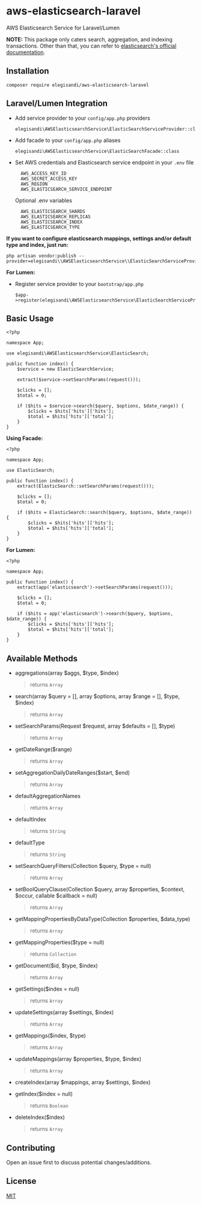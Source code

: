 # aws-elasticsearch-laravel
AWS Elasticsearch Service for Laravel/Lumen

**NOTE:** This package only caters search, aggregation, and indexing transactions. Other than that, you can refer to [elasticsearch's official documentation](https://www.elastic.co/guide/en/elasticsearch/client/php-api/index.html).

## Installation

    composer require elegisandi/aws-elasticsearch-laravel

## Laravel/Lumen Integration

- Add service provider to your `config/app.php` providers

      elegisandi\AWSElasticsearchService\ElasticSearchServiceProvider::class

- Add facade to your `config/app.php` aliases

      elegisandi\AWSElasticsearchService\ElasticSearchFacade::class
      
- Set AWS credentials and Elasticsearch service endpoint in your `.env` file

        AWS_ACCESS_KEY_ID
        AWS_SECRET_ACCESS_KEY
        AWS_REGION
        AWS_ELASTICSEARCH_SERVICE_ENDPOINT
        
    Optional .env variables
    
        AWS_ELASTICSEARCH_SHARDS
        AWS_ELASTICSEARCH_REPLICAS
        AWS_ELASTICSEARCH_INDEX
        AWS_ELASTICSEARCH_TYPE
        
**If you want to configure elasticsearch mappings, settings and/or default type and index, just run:**

    php artisan vendor:publish --provider=elegisandi\\AWSElasticsearchService\\ElasticSearchServiceProvider

**For Lumen:**

- Register service provider to your `bootstrap/app.php`

      $app->register(elegisandi\AWSElasticsearchService\ElasticSearchServiceProvider::class);      

## Basic Usage

    <?php
    
    namespace App;
    
    use elegisandi\AWSElasticsearchService\ElasticSearch;
    
    public function index() {
        $service = new ElasticSearchService;
        
        extract($service->setSearchParams(request()));

        $clicks = [];
        $total = 0;

        if ($hits = $service->search($query, $options, $date_range)) {
            $clicks = $hits['hits']['hits'];
            $total = $hits['hits']['total'];
        }
    }
    
**Using Facade:**

    <?php
        
    namespace App;
    
    use ElasticSearch;
    
    public function index() {
        extract(ElasticSearch::setSearchParams(request()));

        $clicks = [];
        $total = 0;

        if ($hits = ElasticSearch::search($query, $options, $date_range)) {
            $clicks = $hits['hits']['hits'];
            $total = $hits['hits']['total'];
        }
    }
    
**For Lumen:**

    <?php
            
    namespace App;
    
    public function index() {
        extract(app('elasticsearch')->setSearchParams(request()));

        $clicks = [];
        $total = 0;

        if ($hits = app('elasticsearch')->search($query, $options, $date_range)) {
            $clicks = $hits['hits']['hits'];
            $total = $hits['hits']['total'];
        }
    }

## Available Methods

* aggregations(array $aggs, $type, $index)

    > returns `Array`

* search(array $query = [], array $options, array $range = [], $type, $index)

    > returns `Array`

* setSearchParams(Request $request, array $defaults = [], $type)

    > returns `Array`

* getDateRange($range)

    > returns `Array`
    
* setAggregationDailyDateRanges($start, $end)

    > returns `Array`

* defaultAggregationNames

    > returns `Array`

* defaultIndex

    > returns `String`

* defaultType

    > returns `String`

* setSearchQueryFilters(Collection $query, $type = null)

    > returns `Array`

* setBoolQueryClause(Collection $query, array $properties, $context, $occur, callable $callback = null)

    > returns `Array`

* getMappingPropertiesByDataType(Collection $properties, $data_type)

    > returns `Array`

* getMappingProperties($type = null)

    > returns `Collection`

* getDocument($id, $type, $index)

    > returns `Array`

* getSettings($index = null)

    > returns `Array`

* updateSettings(array $settings, $index)

    > returns `Array`

* getMappings($index, $type)

    > returns `Array`

* updateMappings(array $properties, $type, $index)

    > returns `Array`

* createIndex(array $mappings, array $settings, $index)

* getIndex($index = null)

    > returns `Boolean`

* deleteIndex($index)

    > returns `Array`

## Contributing

Open an issue first to discuss potential changes/additions.

## License

[MIT](https://github.com/elegisandi/aws-elastic-search-laravel/blob/master/LICENSE)